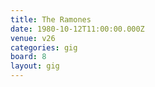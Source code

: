 ```yaml
---
title: The Ramones
date: 1980-10-12T11:00:00.000Z
venue: v26
categories: gig
board: 8
layout: gig
---
```


